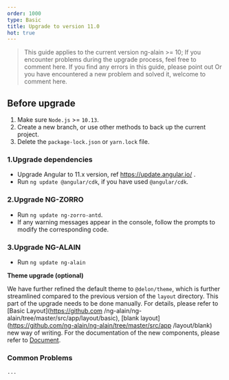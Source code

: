 ```yaml
---
order: 1000
type: Basic
title: Upgrade to version 11.0
hot: true
---
```


> This guide applies to the current version ng-alain >= 10;
> If you encounter problems during the upgrade process, feel free to comment here.
> If you find any errors in this guide, please point out
> Or you have encountered a new problem and solved it, welcome to comment here.


## Before upgrade

1. Make sure `Node.js` >= `10.13`.
2. Create a new branch, or use other methods to back up the current project.
3. Delete the `package-lock.json` or `yarn.lock` file.

### 1.Upgrade dependencies

- Upgrade Angular to 11.x version, ref https://update.angular.io/ .
- Run `ng update @angular/cdk`, if you have used `@angular/cdk`.

### 2.Upgrade NG-ZORRO

- Run `ng update ng-zorro-antd`.
- If any warning messages appear in the console, follow the prompts to modify the corresponding code.

### 3.Upgrade NG-ALAIN

- Run `ng update ng-alain`

**Theme upgrade (optional)**

We have further refined the default theme to `@delon/theme`, which is further streamlined compared to the previous version of the `layout` directory. This part of the upgrade needs to be done manually. For details, please refer to [Basic Layout](https://github.com /ng-alain/ng-alain/tree/master/src/app/layout/basic), [blank layout](https://github.com/ng-alain/ng-alain/tree/master/src/app /layout/blank) new way of writing. For the documentation of the new components, please refer to [Document](https://ng-alain.com/theme/layout-default/en).

### Common Problems

`...`